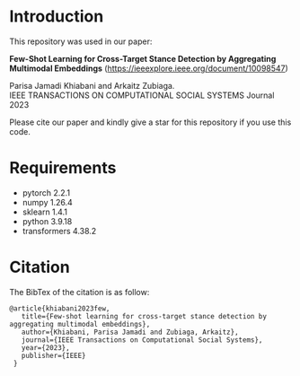 # Introduction

This repository was used in our paper:

**Few-Shot Learning for Cross-Target Stance Detection by Aggregating Multimodal Embeddings** (https://ieeexplore.ieee.org/document/10098547) 

Parisa Jamadi Khiabani and Arkaitz Zubiaga.  
IEEE TRANSACTIONS ON COMPUTATIONAL SOCIAL SYSTEMS Journal 2023

Please cite our paper and kindly give a star for this repository if you use this code.

# Requirements
- pytorch  2.2.1
- numpy  1.26.4
- sklearn  1.4.1
- python 3.9.18
- transformers  4.38.2

# Citation
The BibTex of the citation is as follow:

```
@article{khiabani2023few,
   title={Few-shot learning for cross-target stance detection by aggregating multimodal embeddings},
   author={Khiabani, Parisa Jamadi and Zubiaga, Arkaitz},
   journal={IEEE Transactions on Computational Social Systems},
   year={2023},
   publisher={IEEE}
 }
